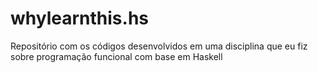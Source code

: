 # whylearnthis.hs
Repositório com os códigos desenvolvidos em uma disciplina que eu fiz sobre programação funcional com base em Haskell
